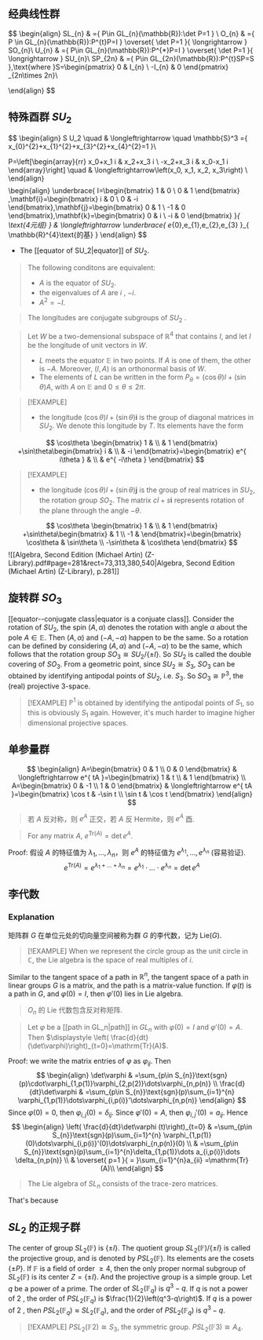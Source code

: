 ## 经典线性群
$$
\begin{align}
SL_{n} & =\{ P\in GL_{n}(\mathbb{R}):\det P=1 \} \\
O_{n} & =\{ P \in GL_{n}(\mathbb{R}):P^{t}P=I \} \overset{ \det P=1 }{ \longrightarrow } SO_{n}\\
U_{n}  & =\{ P\in GL_{n}(\mathbb{R}):P^{*}P=I \} \overset{ \det P=1 }{ \longrightarrow } SU_{n}\\
SP_{2n} & =\{ P\in GL_{2n}(\mathbb{R}):P^{t}SP=S \},\text{where }S=\begin{pmatrix}
0 & I_{n} \\
-I_{n} & 0
\end{pmatrix} _{2n\times 2n}\\

\end{align}
$$
## 特殊酉群 $SU_{2}$
$$
\begin{align}
S U_2 \quad  & \longleftrightarrow \quad \mathbb{S}^3 =\{ x_{0}^{2}+x_{1}^{2}+x_{3}^{2}+x_{4}^{2}=1 \}\\

P=\left[\begin{array}{rr}
x_0+x_1 i & x_2+x_3 i \\
-x_2+x_3 i & x_0-x_1 i
\end{array}\right] \quad  & \longleftrightarrow\left(x_0, x_1, x_2, x_3\right) \\
\end{align}
$$
$$
\begin{align}
\underbrace{ I=\begin{bmatrix}
1 & 0  \\
0 & 1
\end{bmatrix} 
,\mathbf{i}=\begin{bmatrix}
i & 0  \\
0 & -i
\end{bmatrix},\mathbf{j}=\begin{bmatrix}
0 & 1 \\
-1 & 0
\end{bmatrix},\mathbf{k}=\begin{bmatrix}
0 & i \\
-i & 0
\end{bmatrix} }_{ \text{4元组} } & \longleftrightarrow \underbrace{ e_{0},e_{1},e_{2},e_{3} }_{ \mathbb{R}^{4}\text{的基} } 
\end{align}
$$
- The [[equator of SU_2|equator]] of $\displaystyle SU_{2}$.

> The following conditons are equivalent:
> - $\displaystyle A$ is the equator of $\displaystyle SU_{2}$.
> - the eigenvalues of $\displaystyle A$ are $i$ , $-i$.
> - $\displaystyle A^{2}=-I$.

>The longitudes are conjugate subgroups of $\displaystyle SU_{2}$ .

> Let $W$ be a two-demensional subspace of $\displaystyle \mathbb{R}^{4}$ that contains $\displaystyle I$, and let $\displaystyle I$ be the longitude of unit vectors in $W$.
> - $L$ meets the equator $\displaystyle \mathbb{E}$ in two points. If $\displaystyle A$ is one of them, the other is $\displaystyle -A$. Moreover, $\displaystyle (I,A)$ is an orthonormal basis of $\displaystyle W.$
> - The elements of $L$ can be written in the form $\displaystyle P_{\theta}=(\cos\theta)I+(\sin\theta)A$, with $\displaystyle A$ on $\displaystyle \mathbb{E}$ and $\displaystyle 0\leq\theta\leq 2\pi$.

> [!EXAMPLE]
> - the longitude $\displaystyle (\cos\theta )I+(\sin\theta)\mathbf{i}$ is the group of diagonal matrices in $\displaystyle SU_{2}$. We denote this longitude by $T$. Its elements have the form 

$$
\cos\theta \begin{bmatrix}
1 &  \\
 & 1 
\end{bmatrix}
+\sin\theta\begin{bmatrix}
i &  \\
 & -i
\end{bmatrix}=\begin{bmatrix}
e^{ i\theta } &  \\
 & e^{ -i\theta }
\end{bmatrix}
$$
> [!EXAMPLE]
> - the longitude $\displaystyle (\cos\theta)I+(\sin\theta)\mathbf{j}$ is the group of real matrices in $\displaystyle SU_{2}$, the rotation group $\displaystyle SO_{2}$. The matrix $\displaystyle cI+s\mathbf{i}$ represents rotation of the plane through the angle $\displaystyle -\theta$.

$$
\cos\theta \begin{bmatrix}
1 &  \\
 & 1 
\end{bmatrix}
+\sin\theta\begin{bmatrix}
 & 1 \\
-1 & 
\end{bmatrix}=\begin{bmatrix}
\cos\theta & \sin\theta \\
-\sin\theta & \cos\theta
\end{bmatrix}
$$
![[Algebra, Second Edition (Michael Artin) (Z-Library).pdf#page=281&rect=73,313,380,540|Algebra, Second Edition (Michael Artin) (Z-Library), p.281]]
## 旋转群 $SO_{3}$
[[equator--conjugate class|equator is a conjuate class]].
Consider the rotation of $\displaystyle SU_{2}$, the spin $\displaystyle (A,\alpha)$ denotes the rotation with angle $\displaystyle \alpha$ about the pole $\displaystyle A\in \mathbb{E}$. Then $\displaystyle (A,\alpha)$ and $\displaystyle (-A,-\alpha)$ happen to be the same.
So a rotation can be defined by considering $\displaystyle (A,\alpha)$ and $\displaystyle (-A,-\alpha)$ to be the same, which follows that the rotation group $\displaystyle SO_{3}\cong SU_{2}/\{ \pm I \}$. So $\displaystyle SU_{2}$ is called the double covering of $\displaystyle SO_{3}$.
From a geometric point, since $\displaystyle SU_{2}\cong S_{3}$, $\displaystyle SO_{3}$ can be obtained by identifying antipodal points of $\displaystyle SU_{2}$, i.e. $\displaystyle S_{3}$. So $\displaystyle SO_{3}\cong \mathbb{P}^{3}$, the (real) projective 3-space.
> [!EXAMPLE]
> $\displaystyle \mathbb{P}^{1}$ is obtained by identifying the antipodal points of $\displaystyle S_{1}$, so this is obviously $\displaystyle S_{1}$ again. However, it's much harder to imagine higher dimensional projective spaces.


## 单参量群
$$
\begin{align}
A=\begin{bmatrix}
0 & 1 \\
0 & 0
\end{bmatrix} & \longleftrightarrow e^{ tA }=\begin{bmatrix}
1 & t \\
 & 1
\end{bmatrix} \\
A=\begin{bmatrix}
0 & -1 \\
1 & 0
\end{bmatrix} & \longleftrightarrow e^{ tA }=\begin{bmatrix}
\cos t & -\sin t \\
\sin t & \cos t
\end{bmatrix}
\end{align}
$$
> 若 $\displaystyle A$ 反对称，则 $\displaystyle e^{ A }$ 正交，若 $\displaystyle A$ 反 Hermite，则 $\displaystyle e^{ A }$ 酉.

> For any matrix $A$, $e^{\mathrm{Tr}(A)}=\det e^{ A }$.

Proof: 假设 $A$ 的特征值为 $\lambda_{1},\dots,\lambda _{n}$，则 $e^{A}$ 的特征值为 $e^{ \lambda_{1} },\dots,e^{\lambda _{n}}$ (容易验证).
$$
e^{ \mathrm{Tr}(A) }=e^{ \lambda_{1}+\dots+\lambda _{n} }=e^{ \lambda_{1} }\cdot\dots \cdot e^{ \lambda _{n} }=\det e^{ A }
$$

## 李代数
### Explanation
矩阵群 $G$ 在单位元处的切向量空间被称为群 $G$ 的李代数，记为 $\text{Lie}(G)$.
> [!EXAMPLE]
> When we represent the circle group as the unit circle in $\displaystyle \mathbb{C}$, the Lie algebra is the space of real multiples of $i$.

Similar to the tangent space of a path in $\displaystyle \mathbb{R}^{n}$, the tangent space of a path in linear groups $\displaystyle G$ is a matrix, and the path is a matrix-value function.
If $\displaystyle \varphi(t)$ is a path in $\displaystyle G$, and $\displaystyle \varphi(0)=I$, then $\displaystyle \varphi'(0)$ lies in Lie algebra. 
> $\displaystyle O_{n}$ 的 Lie 代数包含反对称矩阵.

> Let $\displaystyle \varphi$ be a [[path in GL_n|path]] in $\displaystyle GL_{n}$ with $\displaystyle \varphi(0)=I$ and $\displaystyle \varphi'(0)=A$. Then $\displaystyle \left( \frac{d}{dt}(\det\varphi)\right)_{t=0}=\mathrm{Tr}(A)$.

Proof: we write the matrix entries of $\displaystyle \varphi$ as $\displaystyle \varphi_{ij}$. Then 
$$
\begin{align}
\det\varphi & =\sum_{p\in S_{n}}\text{sgn}(p)\cdot\varphi_{1,p(1)}\varphi_{2,p(2)}\dots\varphi_{n,p(n)} \\
\frac{d}{dt}\det\varphi & =\sum_{p\in S_{n}}\text{sgn}(p)\sum_{i=1}^{n} \varphi_{1,p(1)}\dots\varphi_{i,p(i)}'\dots\varphi_{n,p(n)}
\end{align}
$$
Since $\displaystyle \varphi(0)=0$, then $\displaystyle \varphi_{i,j}(0)=\delta_{ij}$. Since $\displaystyle \varphi'(0)=A$, then $\displaystyle \varphi_{i,j}'(0)=a_{ij}$. Hence
$$
\begin{align}
\left( \frac{d}{dt}\det\varphi (t)\right)_{t=0} & =\sum_{p\in S_{n}}\text{sgn}(p)\sum_{i=1}^{n} \varphi_{1,p(1)}(0)\dots\varphi_{i,p(i)}'(0)\dots\varphi_{n,p(n)}(0) \\
 & =\sum_{p\in S_{n}}\text{sgn}(p)\sum_{i=1}^{n}\delta_{1,p(1)}\dots a_{i,p(i)}\dots \delta_{n,p(n)} \\
 & \overset{ p=1 }{ = }\sum_{i=1}^{n}a_{ii} =\mathrm{Tr}(A)\\
\end{align}
$$
> The Lie algebra of $\displaystyle SL_{n}$ consists of the trace-zero matrices.

That's because 


##  $SL_{2}$ 的正规子群
The center of group $\displaystyle SL_{2}(\mathbb{F})$ is $\displaystyle \{ \pm I \}$. The quotient group $\displaystyle  SL_{2}(\mathbb{F})/\{ \pm I \}$ is called the projective group, and is denoted by $\displaystyle PSL_{2}(\mathbb{F})$. Its elements are the cosets $\displaystyle \{ \pm P \}$.
If $\displaystyle \mathbb{F}$ is a field of order $\displaystyle \geq4$, then the only proper normal subgroup of $\displaystyle SL_{2}(\mathbb{F})$ is its center $\displaystyle Z=\{ \pm I \}$. And the projective group is a simple group.
Let $q$ be a power of a prime. The order of $\displaystyle SL_{2}(\mathbb{F}_{q})$ is $\displaystyle q^{3}-q$. If $q$ is not a power of 2 , the order of $P S L_2\left(\mathbb{F}_q\right)$ is $\frac{1}{2}\left(q^3-q\right)$. If $q$ is a power of 2 , then $P S L_2\left(\mathbb{F}_q\right) \approx S L_2\left(\mathbb{F}_q\right)$, and the order of $P S L_2\left(\mathbb{F}_q\right)$ is $q^3-q$.
> [!EXAMPLE]
> $\displaystyle PSL_{2} (\mathbb{F}2)\cong S_{3}$, the symmetric group.
> $\displaystyle PSL_{2}(\mathbb{F}3)\cong A_{4}$. 


